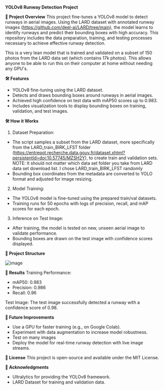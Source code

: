   **YOLOv8 Runway Detection Project**

****📑 Project Overview****
This project fine-tunes a YOLOv8 model to detect runways in aerial images. Using the LARD dataset with annotated runway images (https://github.com/deel-ai/LARD/tree/main), 
the model learns to identify runways and predict their bounding boxes with high accuracy. This repository includes the data preparation, 
training, and testing processes necessary to achieve effective runway detection.

This is a very lean model that is trained and validated on a subset of 150 photos from the LARD data set (which contains 17k photos).
This allows anyone to be able to run this on their computer at home without needing any GPU's.

**🛠️ Features**
- YOLOv8 fine-tuning using the LARD dataset.
- Detects and draws bounding boxes around runways in aerial images.
- Achieved high confidence on test data with mAP50 scores up to 0.983.
- Includes visualization tools to display bounding boxes on training, validation, and test images.

**🛠️ How it Works**
1. Dataset Preparation:
- The script samples a subset from the LARD dataset, more specifically from the LARD_train_BIRK_LFST folder
(https://entrepot.recherche.data.gouv.fr/dataset.xhtml?persistentId=doi:10.57745/MZSH2Y), to create train and validation sets.
NOTE: It should not matter which data set folder you take from LARD data set download list. I chose LARD_train_BIRK_LFST randomly
- Bounding box coordinates from the metadata are converted to YOLO format and adjusted for image resizing.

2. Model Training:
- The YOLOv8 model is fine-tuned using the prepared train/val datasets.
- Training runs for 50 epochs with logs of precision, recall, and mAP scores for each epoch.

3. Inference on Test Image:
- After training, the model is tested on new, unseen aerial image to validate performance.
- Bounding boxes are drawn on the test image with confidence scores displayed.

**📂 Project Structure**




![image](https://github.com/user-attachments/assets/4b001172-b908-4d86-84fb-72b0c490c370)


**🎯 Results**
Training Performance:
- mAP50: 0.983
- Precision: 0.986
- Recall: 0.96

Test Image: The test image successfully detected a runway with a confidence score of 0.98.

**🚀 Future Improvements**
- Use a GPU for faster training (e.g., on Google Colab).
- Experiment with data augmentation to increase model robustness.
- Test on many images
- Deploy the model for real-time runway detection with live image streams.
  
**📜 License**
This project is open-source and available under the MIT License.

**🤝 Acknowledgments**
- Ultralytics for providing the YOLOv8 framework.
- LARD Dataset for training and validation data.
